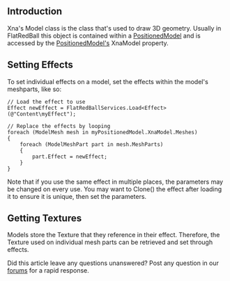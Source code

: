 ## Introduction

Xna's Model class is the class that's used to draw 3D geometry. Usually in FlatRedBall this object is contained within a [PositionedModel](/frb/docs/index.php?title=FlatRedBall.Graphics.Model.PositionedModel.md "FlatRedBall.Graphics.Model.PositionedModel") and is accessed by the [PositionedModel's](/frb/docs/index.php?title=FlatRedBall.Graphics.Model.PositionedModel.md "FlatRedBall.Graphics.Model.PositionedModel") XnaModel property.

## Setting Effects

To set individual effects on a model, set the effects within the model's meshparts, like so:

    // Load the effect to use
    Effect newEffect = FlatRedBallServices.Load<Effect>(@"Content\myEffect");

    // Replace the effects by looping
    foreach (ModelMesh mesh in myPositionedModel.XnaModel.Meshes)
    {
        foreach (ModelMeshPart part in mesh.MeshParts)
        {
            part.Effect = newEffect;
        }
    }

Note that if you use the same effect in multiple places, the parameters may be changed on every use. You may want to Clone() the effect after loading it to ensure it is unique, then set the parameters.

## Getting Textures

Models store the Texture that they reference in their effect. Therefore, the Texture used on individual mesh parts can be retrieved and set through effects.

Did this article leave any questions unanswered? Post any question in our [forums](/frb/forum.md) for a rapid response.
